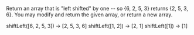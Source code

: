 Return an array that is "left shifted" by one -- so {6, 2, 5, 3} returns {2, 5, 3, 6}. You may modify and return the given array, or return a new array.

shiftLeft([6, 2, 5, 3]) → [2, 5, 3, 6]
shiftLeft([1, 2]) → [2, 1]
shiftLeft([1]) → [1]